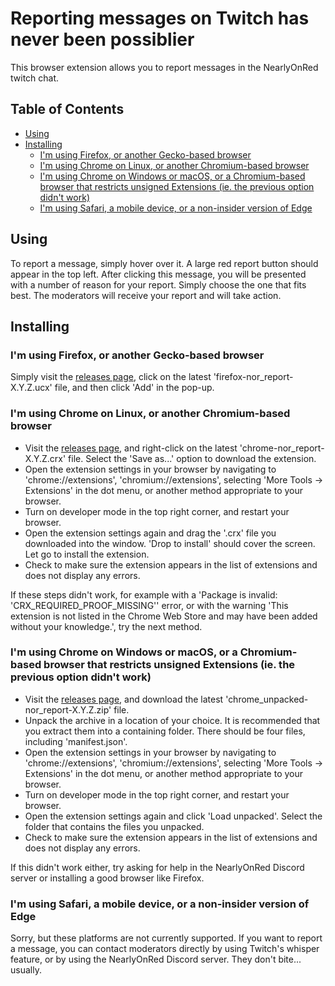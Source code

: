 # Reporting messages on Twitch has never been possiblier

This browser extension allows you to report messages in the NearlyOnRed twitch chat.

## Table of Contents
  * [Using](#using)
  * [Installing](#installing)
    + [I'm using Firefox, or another Gecko-based browser](#i-m-using-firefox--or-another-gecko-based-browser)
    + [I'm using Chrome on Linux, or another Chromium-based browser](#i-m-using-chrome-on-linux--or-another-chromium-based-browser)
    + [I'm using Chrome on Windows or macOS, or a Chromium-based browser that restricts unsigned Extensions (ie. the previous option didn't work)](#i-m-using-chrome-on-windows-or-macos--or-a-chromium-based-browser-that-restricts-unsigned-extensions--ie-the-previous-option-didn-t-work-)
    + [I'm using Safari, a mobile device, or a non-insider version of Edge](#i-m-using-safari--a-mobile-device--or-a-non-insider-version-of-edge)

## Using

To report a message, simply hover over it. A large red report button should appear in the top left.
After clicking this message, you will be presented with a number of reason for your report.
Simply choose the one that fits best.
The moderators will receive your report and will take action.

## Installing

### I'm using Firefox, or another Gecko-based browser
Simply visit the [releases page](releases), click on the latest 'firefox-nor_report-X.Y.Z.ucx' file, and then click 'Add' in the pop-up.

### I'm using Chrome on Linux, or another Chromium-based browser
- Visit the [releases page](releases), and right-click on the latest 'chrome-nor_report-X.Y.Z.crx' file. Select the 'Save as...' option to download the extension.
- Open the extension settings in your browser by navigating to 'chrome://extensions', 'chromium://extensions', selecting 'More Tools -> Extensions' in the dot menu, or another method appropriate to your browser.
- Turn on developer mode in the top right corner, and restart your browser.
- Open the extension settings again and drag the '.crx' file you downloaded into the window. 'Drop to install' should cover the screen. Let go to install the extension.
- Check to make sure the extension appears in the list of extensions and does not display any errors.

If these steps didn't work, for example with a 'Package is invalid: 'CRX_REQUIRED_PROOF_MISSING'' error, or with the warning 'This extension is not listed in the Chrome Web Store and may have been added without your knowledge.', try the next method.

### I'm using Chrome on Windows or macOS, or a Chromium-based browser that restricts unsigned Extensions (ie. the previous option didn't work)
- Visit the [releases page](releases), and download the latest 'chrome_unpacked-nor_report-X.Y.Z.zip' file.
- Unpack the archive in a location of your choice. It is recommended that you extract them into a containing folder. There should be four files, including 'manifest.json'.
- Open the extension settings in your browser by navigating to 'chrome://extensions', 'chromium://extensions', selecting 'More Tools -> Extensions' in the dot menu, or another method appropriate to your browser.
- Turn on developer mode in the top right corner, and restart your browser.
- Open the extension settings again and click 'Load unpacked'. Select the folder that contains the files you unpacked.
- Check to make sure the extension appears in the list of extensions and does not display any errors.

If this didn't work either, try asking for help in the NearlyOnRed Discord server or installing a good browser like Firefox.

### I'm using Safari, a mobile device, or a non-insider version of Edge
Sorry, but these platforms are not currently supported. If you want to report a message, you can contact moderators directly by using Twitch's whisper feature, or by using the NearlyOnRed Discord server. They don't bite... usually.
